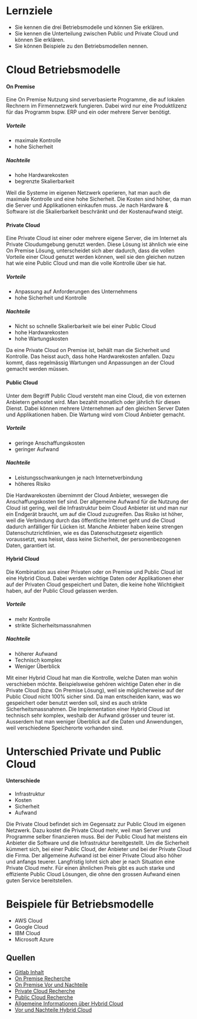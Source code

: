 # Lernziele
- Sie kennen die drei Betriebsmodelle und können Sie erklären.
- Sie kennen die Unterteilung zwischen Public und Private Cloud und können Sie erklären.
- Sie können Beispiele zu den Betriebsmodellen nennen.

# Cloud Betriebsmodelle 

#### On Premise
Eine On Premise Nutzung sind serverbasierte Programme, die auf lokalen Rechnern im Firmennetzwerk fungieren. Dabei wird nur eine Produktlizenz für das Programm bspw. ERP und ein oder mehrere Server benötigt. 

##### Vorteile
- maximale Kontrolle
- hohe Sicherheit
##### Nachteile
- hohe Hardwarekosten
- begrenzte Skalierbarkeit

Weil die Systeme im eigenen Netzwerk operieren, hat man auch die maximale Kontrolle und eine hohe Sicherheit. Die Kosten sind höher, da man die Server und Applikationen einkaufen muss. Je nach Hardware & Software ist die Skalierbarkeit beschränkt und der Kostenaufwand steigt. 


#### Private Cloud
Eine Private Cloud ist einer oder mehrere eigene Server, die im Internet als Private Cloudumgebung genutzt werden. Diese Lösung ist ähnlich wie eine On Premise Lösung, unterscheidet sich aber dadurch, dass die vollen Vorteile einer Cloud genutzt werden können, weil sie den gleichen nutzen hat wie eine Public Cloud und man die volle Kontrolle über sie hat. 

##### Vorteile
- Anpassung auf Anforderungen des Unternehmens
- hohe Sicherheit und Kontrolle
##### Nachteile
- Nicht so schnelle Skalierbarkeit wie bei einer Public Cloud
- hohe Hardwarekosten
- hohe Wartungskosten

Da eine Private Cloud on Premise ist, behält man die Sicherheit und Kontrolle. Das heisst auch, dass hohe Hardwarekosten anfallen. Dazu kommt, dass regelmässig Wartungen und Anpassungen an der Cloud gemacht werden müssen. 


#### Public Cloud 
Unter dem Begriff Public Cloud versteht man eine Cloud, die von externen Anbietern gehostet wird. Man bezahlt monatlich oder jährlich für diesen Dienst. Dabei können mehrere Unternehmen auf den gleichen Server Daten und Applikationen haben. Die Wartung wird vom Cloud Anbieter gemacht. 

##### Vorteile
- geringe Anschaffungskosten
- geringer Aufwand
##### Nachteile
- Leistungsschwankungen je nach Internetverbindung
- höheres Risiko

Die Hardwarekosten übernimmt der Cloud Anbieter, weswegen die Anschaffungskosten tief sind. Der allgemeine Aufwand für die Nutzung der Cloud ist gering, weil die Infrastruktur beim Cloud Anbieter ist und man nur ein Endgerät braucht, um auf die Cloud zuzugreifen. Das Risiko ist höher, weil die Verbindung durch das öffentliche Internet geht und die Cloud dadurch anfälliger für Lücken ist. Manche Anbieter haben keine strengen Datenschutzrichtlinien, wie es das Datenschutzgesetz eigentlich voraussetzt, was heisst, dass keine Sicherheit, der personenbezogenen Daten, garantiert ist.  


#### Hybrid Cloud
Die Kombination aus einer Privaten oder on Premise und Public Cloud ist eine Hybrid Cloud. Dabei werden wichtige Daten oder Applikationen eher auf der Privaten Cloud gespeichert und Daten, die keine hohe Wichtigkeit haben, auf der Public Cloud gelassen werden. 

##### Vorteile
- mehr Kontrolle
- strikte Sicherheitsmassnahmen

##### Nachteile
- höherer Aufwand
- Technisch komplex
- Weniger Überblick

Mit einer Hybrid Cloud hat man die Kontrolle, welche Daten man wohin verschieben möchte. Beispielsweise gehören wichtige Daten eher in die Private Cloud (bzw. On Premise Lösung), weil sie möglicherweise auf der Public Cloud nicht 100% sicher sind. Da man entscheiden kann, was wo gespeichert oder benutzt werden soll, sind es auch strikte Sicherheitsmassnahmen. Die Implementation einer Hybrid Cloud ist technisch sehr komplex, weshalb der Aufwand grösser und teurer ist. Ausserdem hat man weniger Überblick auf die Daten und Anwendungen, weil verschiedene Speicherorte vorhanden sind. 

# Unterschied Private und Public Cloud

#### Unterschiede
- Infrastruktur
- Kosten
- Sicherheit
- Aufwand

Die Private Cloud befindet sich im Gegensatz zur Public Cloud im eigenen Netzwerk. Dazu kostet die Private Cloud mehr, weil man Server und Programme selber finanzieren muss. Bei der Public Cloud hat meistens ein Anbieter die Software und die Infrastruktur bereitgestellt. Um die Sicherheit kümmert sich, bei einer Public Cloud, der Anbieter und bei der Private Cloud die Firma. Der allgemeine Aufwand ist bei einer Private Cloud also höher und anfangs teuerer. Langfristig lohnt sich aber je nach Situation eine Private Cloud mehr. Für einen ähnlichen Preis gibt es auch starke und effiziente Public Cloud Lösungen, die ohne den grossen Aufwand einen guten Service bereitstellen. 

# Beispiele für Betriebsmodelle

- AWS Cloud
- Google Cloud
- IBM Cloud
- Microsoft Azure

## Quellen
- [Gitlab Inhalt](https://gitlab.com/ser-cal/m346/-/blob/main/KN00/x_res/Betriebsmodelle.md) 
- [On Premise Recherche](https://www.alexanderthamm.com/de/blog/cloud-vs-on-premises/#:~:text=On%2DPremises%20bietet%20etwa%20maximale,Computing%20Flexibilit%C3%A4t%2C%20Skalierbarkeit%20und%20Kosteneffizienz.) 
- [On Premise Vor und Nachteile](https://www.swidoc.ch/de/blog/reader/on-premise-vs-cloud-das-sind-vor-und-nachteile#:~:text=Nachteile%20von%20On%2DPremises&text=Sie%20m%C3%BCssen%20Hardware%2C%20Software%2DLizenzen,eigenen%20Server%20und%20Rechenzentren%20beschr%C3%A4nkt.) 
- [Private Cloud Recherche](https://www.atlassian.com/de/devops/frameworks/private-cloud) 
- [Public Cloud Recherche](https://teamdrive.com/blog-de/public-cloud-fuer-unternehmen/) 
- [Allgemeine Informationen über Hybrid Cloud](https://www.oracle.com/ch-de/cloud/hybrid-cloud/what-is-hybrid-cloud/) 
- [Vor und Nachteile Hybrid Cloud](https://www.ibm.com/de-de/think/insights/hybrid-cloud-advantages-disadvantages) 